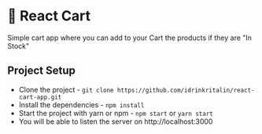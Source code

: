 # 🛒 React Cart

Simple cart app where you can add to your Cart the products if they are "In Stock"

## Project Setup

* Clone the project - `git clone https://github.com/idrinkritalin/react-cart-app.git`
* Install the dependencies - `npm install`
* Start the project with yarn or npm - `npm start` or `yarn start`
* You will be able to listen the server on http://localhost:3000
